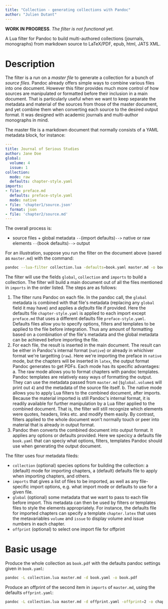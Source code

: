 ```yaml
---
title: "Collection - generating collections with Pandoc"
author: "Julien Dutant"
---
```


**WORK IN PROGRESS**. *The filter is not functional yet.*

A Lua filter for Pandoc to build multi-authored collections
(journals, monographs) from markdown source to LaTeX/PDF, epub, html,
JATS XML.

# Description

The filter is a run on a *master file* to generate a collection for a bunch of *source files*. Pandoc already offers simple ways to combine various files into one document. However this filter provides much more control of how sources are manipulated or formatted before their inclusion in a main document. That is particularly useful when we want to keep separate the metadata and material of the sources from those of the master document, and yet combine them when converting each source to the desired output format. It was designed with academic journals and multi-author monographs in mind. 

The master file is a markdown document that normally consists of a YAML metadata block, for instance:

```yaml
---
title: Journal of Serious Studies 
author: Jane Doe
global:
  volume: 4
  issue: 1
collection: 
  mode: raw
  defaults: chapter-style.yaml
imports:
- file: preface.md
  defaults: preface-style.yaml
  mode: native
- file: 'chapter1/source.json'
  format: json
- file: 'chapter2/source.md'
---
```

The overall process is:

* source files + global metadata `--`(import defaults)`-->` native or raw elements `--`(book defaults)`-->` output

For an illustration, suppose you run the filter on the document above (saved as `master.md`) with the command:

```bash
pandoc --lua-filter collection.lua -defaults=book.yaml master.md -o book.pdf
```

The filter will use the fields `global`, `collection` and `imports` to build a collection. The filter will build a main document out of all the files mentioned in `imports` in the order listed. The steps are as follows:

1. The filter runs Pandoc on each file. In the pandoc call, the `global` metadata is combined with that file's metadata (replacing any `global` field it may have) and applies a *defaults* file if provided. Here the defaults file `chapter-style.yaml` is applied to each import except `preface.md` that uses a different defaults file `preface-style.yaml`. Defaults files allow you to specify options, filters and templates to be applied to the file before integration. Thus any amount of formatting based on a combination of the file's metadata and the global metadata can be achieved before importing the file.
2. For each file, the result is inserted in the main document. The result can be either in Pandoc's internal format (`native`) or already in whichiver format we're targetting (`raw`). Here we're importing the preface in `native` mode, but the chapters will be inserted in `latex`, the output format Pandoc generates to get PDFs. Each mode has its specific advantages:
  a. The raw mode allows you to format chapters with pandoc templates. Pandoc templates are relatively easy ways of formatting the output. They can use the metadata passed from `master.md` (`$global.volume$` will print out `4`) and the metadata of the source file itself. 
  b. The native mode allows you to apply Lua filters to the combined document, after imports. Because the material imported is still Pandoc's internal format, it is readily available for further manipulation by a Lua filter applied to the combined document. That is, the filter will still recognize which elements were quotes, headers, links etc. and modify them easily. By contrast, filters applied to the whole document won't normally touch or peer into material that is already in output format. 
3. Pandoc then converts the combined document into output format. It applies any options or defaults provided. Here we specicy a defaults file `book.yaml` that can speciy what options, filters, templates Pandoc should use when generating the output document. 

The filter uses four metadata fileds: 

* `collection` (optional) species options for building the collection: a (default) mode for importing chapters, a (default) defaults file to apply when importing chapters, and others. 
* `imports` that gives a list of files to be imported, as well as any file-specific import options, e.g. what import mode or defaults to use for a given file.
* `global` (optional) some metadata that we want to pass to each file before import. This metadata can then be used by filters or templates files to style the elements appropriately. For instance, the defaults file for imported chapters can specify a template `chapter.latex` that uses the metavariables `volume` and `issue` to display volume and issue numbers in each chapter. 
* `offprint` (optional) to select one import file for offprint

# Basic usage

Produce the whole collection as `book.pdf` with the defaults pandoc settings given in `book.yaml`:

```bash
pandoc -L collection.lua master.md -d book.yaml -o book.pdf
```

Produce an offprint of the second item in `imports` of `master.md`, using the defaults `offprint.yaml`:

```bash
pandoc -L collection.lua master.md -d offprint.yaml -offprint=2 -o chapter1.pdf
```

